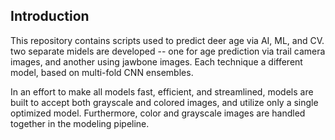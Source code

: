 ## Introduction

This repository contains scripts used to predict deer age via AI, ML, and CV. two separate midels are developed -- one for age prediction via trail camera images, and another using jawbone images. Each technique a different model, based on multi-fold CNN ensembles.

In an effort to make all models fast, efficient, and streamlined, models are built to accept both grayscale and colored images, and utilize only a single optimized model. Furthermore, color and grayscale images are handled together in the modeling pipeline. 
